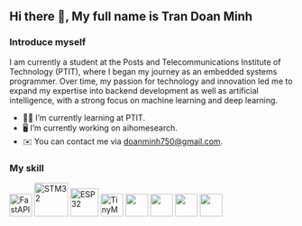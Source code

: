 ## Hi there 👋, My full name is Tran Doan Minh

### Introduce myself
I am currently a student at the Posts and Telecommunications Institute of Technology (PTIT), where I began my journey as an embedded systems programmer. Over time, my passion for technology and innovation led me to expand my expertise into backend development as well as artificial intelligence, with a strong focus on machine learning and deep learning.
- 👨‍🎓 I’m currently learning at PTIT.
- 🖥️ I’m currently working on aihomesearch.
- ✉️  You can contact me via doanminh750@gmail.com.

### My skill
<p align="left">
  <!-- FastAPI -->
  <img src="https://fastapi.tiangolo.com/img/logo-margin/logo-teal.png" alt="FastAPI" width="40" />
  
  <!-- STM32 -->
  <img src="https://upload.wikimedia.org/wikipedia/commons/3/39/STMicroelectronics_logo.svg" alt="STM32" width="60"/>

  <!-- ESP32 -->
  <img src="https://upload.wikimedia.org/wikipedia/commons/3/3c/ESP32_Logo.svg" alt="ESP32" width="50"/>

  <!-- TinyML / TensorFlow Lite -->
  <img src="https://www.tensorflow.org/images/tflite-icon.png" alt="TinyML / TF Lite" width="40"/>
  <!-- Git -->
  <img src="https://cdn.jsdelivr.net/gh/devicons/devicon/icons/git/git-original.svg" width="40" />
  
  <!-- Machine Learning -->
  <img src="https://cdn.jsdelivr.net/gh/devicons/devicon/icons/python/python-original.svg" width="40" />
  <img src="https://cdn.jsdelivr.net/gh/devicons/devicon/icons/tensorflow/tensorflow-original.svg" width="40"/>
  <img src="https://cdn.jsdelivr.net/gh/devicons/devicon/icons/pytorch/pytorch-original.svg" width="40"/>
</p>
<!--
**trdminh/trdminh** is a ✨ _special_ ✨ repository because its `README.md` (this file) appears on your GitHub profile.

Here are some ideas to get you started:

- 🔭 I’m currently working on ...
- 🌱 I’m currently learning at PTIT
- 👯 I’m looking to collaborate on ...
- 🤔 I’m looking for help with ...
- 💬 Ask me about ...
- 📫 How to reach me: ...
- 😄 Pronouns: ...
- ⚡ Fun fact: ...
-->
